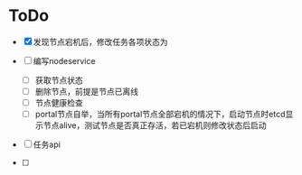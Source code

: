# ToDo

- [x] 发现节点宕机后，修改任务各项状态为
- [ ] 编写nodeservice
    - [ ] 获取节点状态
    - [ ] 删除节点，前提是节点已离线
    - [ ] 节点健康检查
    - [ ] portal节点自举，当所有portal节点全部宕机的情况下，启动节点时etcd显示节点alive，测试节点是否真正存活，若已宕机则修改状态后启动

- [ ] 任务api

- [ ] 
